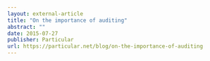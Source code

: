 ```yaml
---
layout: external-article
title: "On the importance of auditing"
abstract: ""
date: 2015-07-27
publisher: Particular
url: https://particular.net/blog/on-the-importance-of-auditing
---
```

